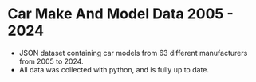 # Car Make And Model Data 2005 - 2024

* JSON dataset containing car models from 63 different manufacturers from 2005 to 2024.
* All data was collected with python, and is fully up to date.
